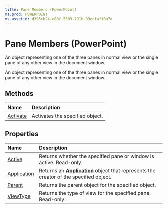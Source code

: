 ```yaml
---
title: Pane Members (PowerPoint)
ms.prod: POWERPOINT
ms.assetid: d395cb24-e88f-5503-791b-83ecfaf10a7d
---
```



# Pane Members (PowerPoint)
An object representing one of the three panes in normal view or the single pane of any other view in the document window.

An object representing one of the three panes in normal view or the single pane of any other view in the document window.


## Methods



|**Name**|**Description**|
|:-----|:-----|
|[Activate](pane-activate-method-powerpoint.md)|Activates the specified object.|

## Properties



|**Name**|**Description**|
|:-----|:-----|
|[Active](pane-active-property-powerpoint.md)|Returns whether the specified pane or window is active. Read-only.|
|[Application](pane-application-property-powerpoint.md)|Returns an  **[Application](application-object-powerpoint.md)** object that represents the creator of the specified object.|
|[Parent](pane-parent-property-powerpoint.md)|Returns the parent object for the specified object.|
|[ViewType](pane-viewtype-property-powerpoint.md)|Returns the type of view for the specified pane. Read-only.|

